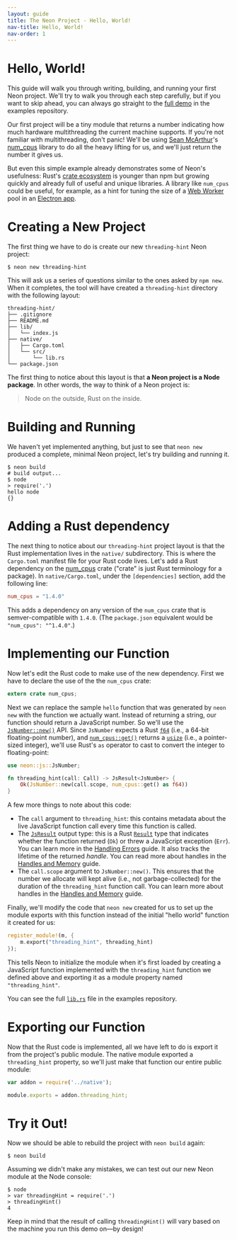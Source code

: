 ```yaml
---
layout: guide
title: The Neon Project - Hello, World!
nav-title: Hello, World!
nav-order: 1
---
```


# Hello, World!

This guide will walk you through writing, building, and running your first Neon project. We'll try to walk you through each step carefully, but if you want to skip ahead, you can always go straight to the [full demo](.) in the examples repository.

Our first project will be a tiny module that returns a number indicating how much hardware multithreading the current machine supports. If you're not familiar with multithreading, don't panic! We'll be using [Sean McArthur](http://seanmonstar.com/)'s [num_cpus](https://crates.io/crates/num_cpus) library to do all the heavy lifting for us, and we'll just return the number it gives us.

But even this simple example already demonstrates some of Neon's usefulness: Rust's [crate ecosystem](https://crates.io/) is younger than npm but growing quickly and already full of useful and unique libraries. A library like `num_cpus` could be useful, for example, as a hint for tuning the size of a [Web Worker](https://developer.mozilla.org/en-US/docs/Web/API/Web_Workers_API/Using_web_workers) pool in an [Electron app](../electron-apps/).

# Creating a New Project

The first thing we have to do is create our new `threading-hint` Neon project:

```shell
$ neon new threading-hint
```

This will ask us a series of questions similar to the ones asked by `npm new`. When it completes, the tool will have created a `threading-hint` directory with the following layout:

```text
threading-hint/
├── .gitignore
├── README.md
├── lib/
│   └── index.js
├── native/
│   ├── Cargo.toml
│   └── src/
│       └── lib.rs
└── package.json
```

The first thing to notice about this layout is that **a Neon project is a Node package**. In other words, the way to think of a Neon project is:

> Node on the outside, Rust on the inside.

# Building and Running

We haven't yet implemented anything, but just to see that `neon new` produced a complete, minimal Neon project, let's try building and running it.

```shell
$ neon build
# build output...
$ node
> require('.')
hello node
{}
```

# Adding a Rust dependency

The next thing to notice about our `threading-hint` project layout is that the Rust implementation lives in the `native/` subdirectory. This is where the `Cargo.toml` manifest file for your Rust code lives. Let's add a Rust dependency on the [num_cpus](https://crates.io/crates/num_cpus) crate ("crate" is just Rust terminology for a package). In `native/Cargo.toml`, under the `[dependencies]` section, add the following line:

```toml
num_cpus = "1.4.0"
```

This adds a dependency on any version of the `num_cpus` crate that is semver-compatible with `1.4.0`. (The `package.json` equivalent would be `"num_cpus": "^1.4.0"`.)

# Implementing our Function

Now let's edit the Rust code to make use of the new dependency. First we have to declare the use of the the `num_cpus` crate:

```rust
extern crate num_cpus;
```

Next we can replace the sample `hello` function that was generated by `neon new` with the function we actually want. Instead of returning a string, our function should return a JavaScript number. So we'll use the [`JsNumber::new()`](https://api.neon-bindings.com/neon/js/struct.jsnumber#method.new) API. Since `JsNumber` expects a Rust [`f64`](https://doc.rust-lang.org/std/primitive.f64.html) (i.e., a 64-bit floating-point number), and [`num_cpus::get()`](https://docs.rs/num_cpus/1.4.0/num_cpus/fn.get.html) returns a [`usize`](https://doc.rust-lang.org/std/primitive.usize.html) (i.e., a pointer-sized integer), we'll use Rust's `as` operator to cast to convert the integer to floating-point:

```rust
use neon::js::JsNumber;

fn threading_hint(call: Call) -> JsResult<JsNumber> {
    Ok(JsNumber::new(call.scope, num_cpus::get() as f64))
}
```

A few more things to note about this code:

  * The `call` argument to `threading_hint`: this contains metadata about the live JavaScript function call every time this function is called.
  * The [`JsResult`](https://api.neon-bindings.com/neon/vm/type.jsresult) output type: this is a Rust [`Result`](https://doc.rust-lang.org/std/result/enum.Result.html) type that indicates whether the function returned (`Ok`) or threw a JavaScript exception (`Err`). You can learn more in the [Handling Errors](../handling-errors) guide. It also tracks the lifetime of the returned _handle_. You can read more about handles in the [Handles and Memory](../handles-and-memory/) guide.
  * The `call.scope` argument to `JsNumber::new()`. This ensures that the number we allocate will kept alive (i.e., not garbage-collected) for the duration of the `threading_hint` function call. You can learn more about handles in the [Handles and Memory](../handles-and-memory/) guide.

Finally, we'll modify the code that `neon new` created for us to set up the module exports with this function instead of the initial "hello world" function it created for us:

```rust
register_module!(m, {
    m.export("threading_hint", threading_hint)
});
```

This tells Neon to initialize the module when it's first loaded by creating a JavaScript function implemented with the `threading_hint` function we defined above and exporting it as a module property named `"threading_hint"`.

You can see the full [`lib.rs`](.) file in the examples repository.

# Exporting our Function

Now that the Rust code is implemented, all we have left to do is export it from the project's public module. The native module exported a `threading_hint` property, so we'll just make that function our entire public module:

```js
var addon = require('../native');

module.exports = addon.threading_hint;
```

# Try it Out!

Now we should be able to rebuild the project with `neon build` again:

```shell
$ neon build
```

Assuming we didn't make any mistakes, we can test out our new Neon module at the Node console:

```shell
$ node
> var threadingHint = require('.')
> threadingHint()
4
```

Keep in mind that the result of calling `threadingHint()` will vary based on the machine you run this demo on—by design!
